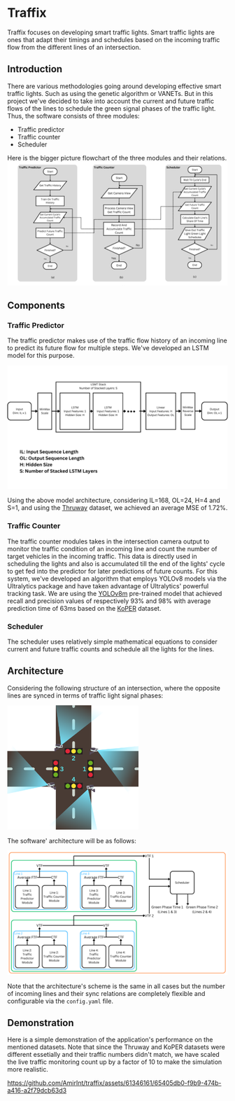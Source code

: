 # Traffix

Traffix focuses on developing smart traffic lights. Smart traffic lights are ones that adapt their timings and schedules based on the incoming traffic flow from the different lines of an intersection.

## Introduction

There are various methodologies going around developing effective smart traffic lights. Such as using the genetic algorithm or VANETs. But in this project we've decided to take into account the current and future traffic flows of the lines to schedule the green signal phases of the traffic light. Thus, the software consists of three modules:
- Traffic predictor
- Traffic counter
- Scheduler

Here is the bigger picture flowchart of the three modules and their relations.
<img width=600vw src="./assets/modules.png"/>

## Components

### Traffic Predictor

The traffic predictor makes use of the traffic flow history of an incoming line to predict its future flow for multiple steps. We've developed an LSTM model for this purpose.

<img width=600vw src="./assets/predictor.png"/>

Using the above model architecture, considering IL=168, OL=24, H=4 and S=1, and using the <a href="https://data.ny.gov/Transportation/Thruway-E-ZPass-Cash-Hourly-Usage-by-Plaza-Beginni/2hz2-2s5g/about_data">Thruway</a> dataset, we achieved an average MSE of 1.72%.

### Traffic Counter

The traffic counter modules takes in the intersection camera output to monitor the traffic condition of an incoming line and count the number of target vehicles in the incoming traffic. This data is directly used in scheduling the lights and also is accumulated till the end of the lights' cycle to get fed into the predictor for later predictions of future counts. For this system, we've developed an algorithm that employs YOLOv8 models via the Ultralytics package and have taken advantage of Ultralytics' powerful tracking task. We are using the <a href="https://docs.ultralytics.com/tasks/detect/#models">YOLOv8m</a> pre-trained model that achieved recall and precision values of respectively 93% and 98% with average prediction time of 63ms based on the <a href="http://www.uni-ulm.de/in/mrm/forschung/datensaetze.html">KoPER</a> dataset.

### Scheduler

The scheduler uses relatively simple mathematical equations to consider current and future traffic counts and schedule all the lights for the lines.

## Architecture

Considering the following structure of an intersection, where the opposite lines are synced in terms of traffic light signal phases:

<img width=300vw src="./assets/intersection.png"/>

The software' architecture will be as follows:

<img width=600vw src="./assets/architecture.png"/>

Note that the architecture's scheme is the same in all cases but the number of incoming lines and their sync relations are completely flexible and configurable via the `config.yaml` file.

## Demonstration

Here is a simple demonstration of the application's performance on the mentioned datasets. Note that since the Thruway and KoPER datasets were different essetially and their traffic numbers didn't match, we have scaled the live traffic monitoring count up by a factor of 10 to make the simulation more realistic.

https://github.com/AmirInt/traffix/assets/61346161/65405db0-f9b9-474b-a416-a2f79dcb63d3

